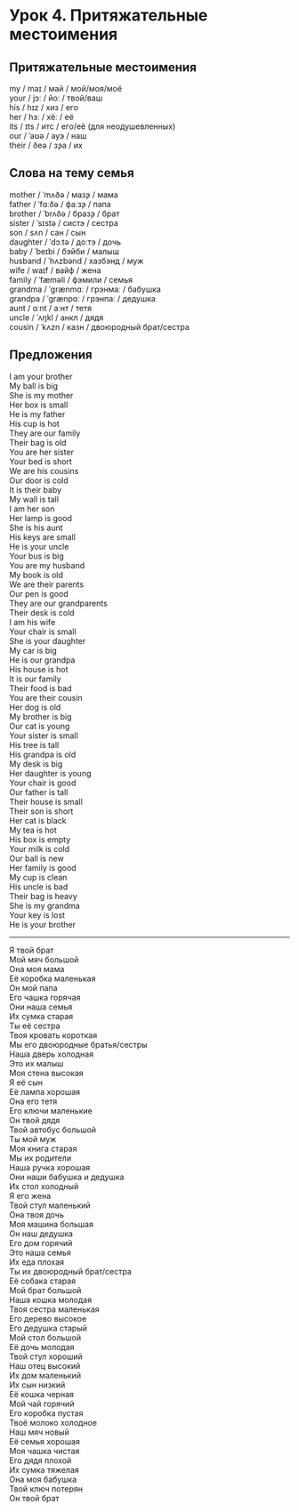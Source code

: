# Урок 4. Притяжательные местоимения

## Притяжательные местоимения

my / maɪ / май / мой/моя/моё  
your / jɔː / йоː / твой/ваш  
his / hɪz / хиз / его  
her / hɜː / хёː / её  
its / ɪts / итс / его/её (для неодушевленных)  
our / ˈaʊə / ауэ / наш  
their / ðeə / з̧эа / их

## Слова на тему семья

mother / ˈmʌðə / маз̧э / мама  
father / ˈfɑːðə / фаːз̧э / папа  
brother / ˈbrʌðə / браз̧э / брат  
sister / ˈsɪstə / систэ / сестра  
son / sʌn / сан / сын  
daughter / ˈdɔːtə / доːтэ / дочь  
baby / ˈbeɪbi / бэйби / малыш  
husband / ˈhʌzbənd / хазбэнд / муж  
wife / waɪf / вайф / жена  
family / ˈfæməli / фэмили / семья  
grandma / ˈɡrænmɑː / грэнмаː / бабушка  
grandpa / ˈɡrænpɑː / грэнпаː / дедушка  
aunt / ɑːnt / аːнт / тетя  
uncle / ˈʌŋkl / анкл / дядя  
cousin / ˈkʌzn / казн / двоюродный брат/сестра

## Предложения

I am your brother  
My ball is big  
She is my mother  
Her box is small  
He is my father  
His cup is hot  
They are our family  
Their bag is old  
You are her sister  
Your bed is short  
We are his cousins  
Our door is cold  
It is their baby  
My wall is tall  
I am her son  
Her lamp is good  
She is his aunt  
His keys are small  
He is your uncle  
Your bus is big  
You are my husband  
My book is old  
We are their parents  
Our pen is good  
They are our grandparents  
Their desk is cold  
I am his wife  
Your chair is small  
She is your daughter  
My car is big  
He is our grandpa  
His house is hot  
It is our family  
Their food is bad  
You are their cousin  
Her dog is old  
My brother is big  
Our cat is young  
Your sister is small  
His tree is tall  
His grandpa is old  
My desk is big  
Her daughter is young  
Your chair is good  
Our father is tall  
Their house is small  
Their son is short  
Her cat is black  
My tea is hot  
His box is empty  
Your milk is cold  
Our ball is new  
Her family is good  
My cup is clean  
His uncle is bad  
Their bag is heavy  
She is my grandma  
Your key is lost  
He is your brother

---

Я твой брат  
Мой мяч большой  
Она моя мама  
Её коробка маленькая  
Он мой папа  
Его чашка горячая  
Они наша семья  
Их сумка старая  
Ты её сестра  
Твоя кровать короткая  
Мы его двоюродные братья/сестры  
Наша дверь холодная  
Это их малыш  
Моя стена высокая  
Я её сын  
Её лампа хорошая  
Она его тетя  
Его ключи маленькие  
Он твой дядя  
Твой автобус большой  
Ты мой муж  
Моя книга старая  
Мы их родители  
Наша ручка хорошая  
Они наши бабушка и дедушка  
Их стол холодный  
Я его жена  
Твой стул маленький  
Она твоя дочь  
Моя машина большая  
Он наш дедушка  
Его дом горячий  
Это наша семья  
Их еда плохая  
Ты их двоюродный брат/сестра  
Её собака старая  
Мой брат большой  
Наша кошка молодая  
Твоя сестра маленькая  
Его дерево высокое  
Его дедушка старый  
Мой стол большой  
Её дочь молодая  
Твой стул хороший  
Наш отец высокий  
Их дом маленький  
Их сын низкий  
Её кошка черная  
Мой чай горячий  
Его коробка пустая  
Твоё молоко холодное  
Наш мяч новый  
Её семья хорошая  
Моя чашка чистая  
Его дядя плохой  
Их сумка тяжелая  
Она моя бабушка  
Твой ключ потерян  
Он твой брат
